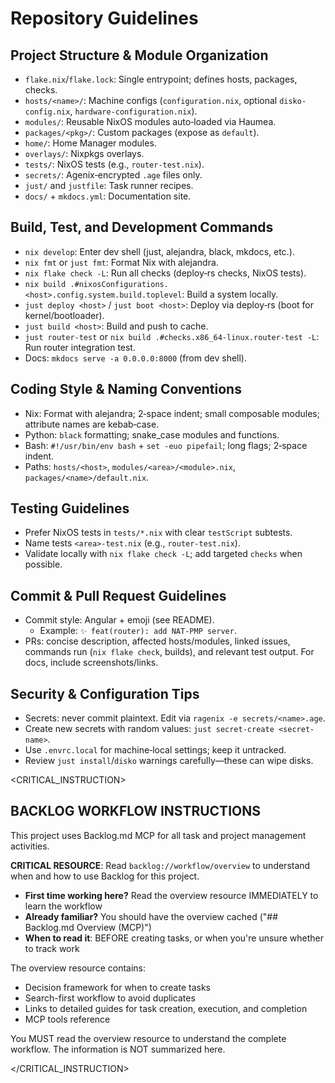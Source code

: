 # Repository Guidelines

## Project Structure & Module Organization
- `flake.nix`/`flake.lock`: Single entrypoint; defines hosts, packages, checks.
- `hosts/<name>/`: Machine configs (`configuration.nix`, optional `disko-config.nix`, `hardware-configuration.nix`).
- `modules/`: Reusable NixOS modules auto‑loaded via Haumea.
- `packages/<pkg>/`: Custom packages (expose as `default`).
- `home/`: Home Manager modules.
- `overlays/`: Nixpkgs overlays.
- `tests/`: NixOS tests (e.g., `router-test.nix`).
- `secrets/`: Agenix‑encrypted `.age` files only.
- `just/` and `justfile`: Task runner recipes.
- `docs/` + `mkdocs.yml`: Documentation site.

## Build, Test, and Development Commands
- `nix develop`: Enter dev shell (just, alejandra, black, mkdocs, etc.).
- `nix fmt` or `just fmt`: Format Nix with alejandra.
- `nix flake check -L`: Run all checks (deploy‑rs checks, NixOS tests).
- `nix build .#nixosConfigurations.<host>.config.system.build.toplevel`: Build a system locally.
- `just deploy <host>` / `just boot <host>`: Deploy via deploy‑rs (boot for kernel/bootloader).
- `just build <host>`: Build and push to cache.
- `just router-test` or `nix build .#checks.x86_64-linux.router-test -L`: Run router integration test.
- Docs: `mkdocs serve -a 0.0.0.0:8000` (from dev shell).

## Coding Style & Naming Conventions
- Nix: Format with alejandra; 2‑space indent; small composable modules; attribute names are kebab‑case.
- Python: `black` formatting; snake_case modules and functions.
- Bash: `#!/usr/bin/env bash` + `set -euo pipefail`; long flags; 2‑space indent.
- Paths: `hosts/<host>`, `modules/<area>/<module>.nix`, `packages/<name>/default.nix`.

## Testing Guidelines
- Prefer NixOS tests in `tests/*.nix` with clear `testScript` subtests.
- Name tests `<area>-test.nix` (e.g., `router-test.nix`).
- Validate locally with `nix flake check -L`; add targeted `checks` when possible.

## Commit & Pull Request Guidelines
- Commit style: Angular + emoji (see README).
  - Example: `✨ feat(router): add NAT-PMP server`.
- PRs: concise description, affected hosts/modules, linked issues, commands run (`nix flake check`, builds), and relevant test output. For docs, include screenshots/links.

## Security & Configuration Tips
- Secrets: never commit plaintext. Edit via `ragenix -e secrets/<name>.age`.
- Create new secrets with random values: `just secret-create <secret-name>`.
- Use `.envrc.local` for machine‑local settings; keep it untracked.
- Review `just install`/`disko` warnings carefully—these can wipe disks.

<!-- BACKLOG.MD MCP GUIDELINES START -->

<CRITICAL_INSTRUCTION>

## BACKLOG WORKFLOW INSTRUCTIONS

This project uses Backlog.md MCP for all task and project management activities.

**CRITICAL RESOURCE**: Read `backlog://workflow/overview` to understand when and how to use Backlog for this project.

- **First time working here?** Read the overview resource IMMEDIATELY to learn the workflow
- **Already familiar?** You should have the overview cached ("## Backlog.md Overview (MCP)")
- **When to read it**: BEFORE creating tasks, or when you're unsure whether to track work

The overview resource contains:
- Decision framework for when to create tasks
- Search-first workflow to avoid duplicates
- Links to detailed guides for task creation, execution, and completion
- MCP tools reference

You MUST read the overview resource to understand the complete workflow. The information is NOT summarized here.

</CRITICAL_INSTRUCTION>

<!-- BACKLOG.MD MCP GUIDELINES END -->
